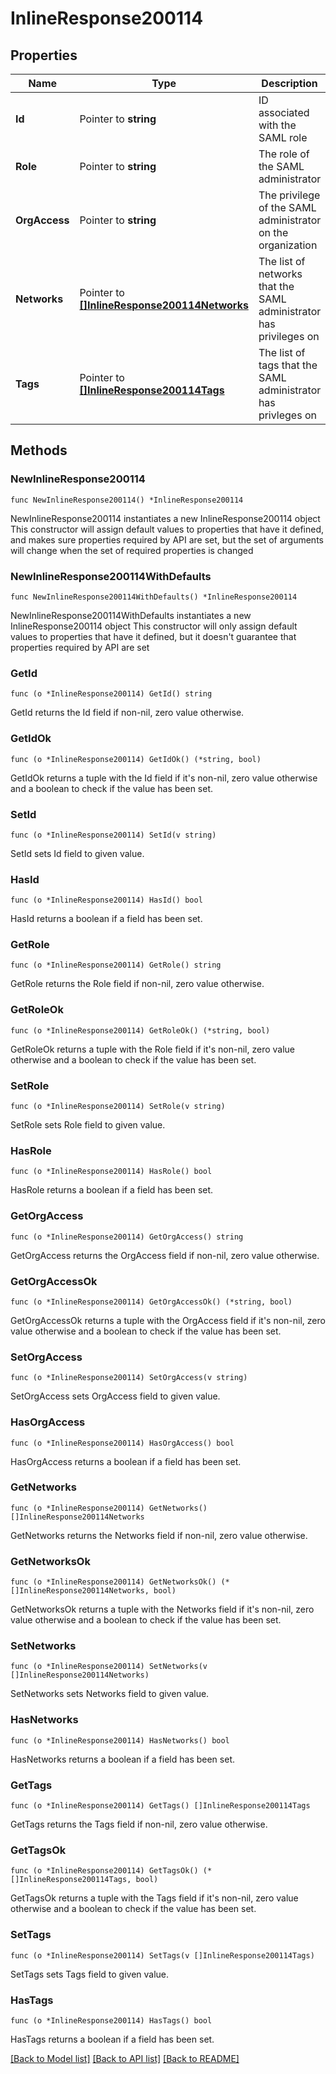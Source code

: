 # InlineResponse200114

## Properties

Name | Type | Description | Notes
------------ | ------------- | ------------- | -------------
**Id** | Pointer to **string** | ID associated with the SAML role | [optional] 
**Role** | Pointer to **string** | The role of the SAML administrator | [optional] 
**OrgAccess** | Pointer to **string** | The privilege of the SAML administrator on the organization | [optional] 
**Networks** | Pointer to [**[]InlineResponse200114Networks**](InlineResponse200114Networks.md) | The list of networks that the SAML administrator has privileges on | [optional] 
**Tags** | Pointer to [**[]InlineResponse200114Tags**](InlineResponse200114Tags.md) | The list of tags that the SAML administrator has privleges on | [optional] 

## Methods

### NewInlineResponse200114

`func NewInlineResponse200114() *InlineResponse200114`

NewInlineResponse200114 instantiates a new InlineResponse200114 object
This constructor will assign default values to properties that have it defined,
and makes sure properties required by API are set, but the set of arguments
will change when the set of required properties is changed

### NewInlineResponse200114WithDefaults

`func NewInlineResponse200114WithDefaults() *InlineResponse200114`

NewInlineResponse200114WithDefaults instantiates a new InlineResponse200114 object
This constructor will only assign default values to properties that have it defined,
but it doesn't guarantee that properties required by API are set

### GetId

`func (o *InlineResponse200114) GetId() string`

GetId returns the Id field if non-nil, zero value otherwise.

### GetIdOk

`func (o *InlineResponse200114) GetIdOk() (*string, bool)`

GetIdOk returns a tuple with the Id field if it's non-nil, zero value otherwise
and a boolean to check if the value has been set.

### SetId

`func (o *InlineResponse200114) SetId(v string)`

SetId sets Id field to given value.

### HasId

`func (o *InlineResponse200114) HasId() bool`

HasId returns a boolean if a field has been set.

### GetRole

`func (o *InlineResponse200114) GetRole() string`

GetRole returns the Role field if non-nil, zero value otherwise.

### GetRoleOk

`func (o *InlineResponse200114) GetRoleOk() (*string, bool)`

GetRoleOk returns a tuple with the Role field if it's non-nil, zero value otherwise
and a boolean to check if the value has been set.

### SetRole

`func (o *InlineResponse200114) SetRole(v string)`

SetRole sets Role field to given value.

### HasRole

`func (o *InlineResponse200114) HasRole() bool`

HasRole returns a boolean if a field has been set.

### GetOrgAccess

`func (o *InlineResponse200114) GetOrgAccess() string`

GetOrgAccess returns the OrgAccess field if non-nil, zero value otherwise.

### GetOrgAccessOk

`func (o *InlineResponse200114) GetOrgAccessOk() (*string, bool)`

GetOrgAccessOk returns a tuple with the OrgAccess field if it's non-nil, zero value otherwise
and a boolean to check if the value has been set.

### SetOrgAccess

`func (o *InlineResponse200114) SetOrgAccess(v string)`

SetOrgAccess sets OrgAccess field to given value.

### HasOrgAccess

`func (o *InlineResponse200114) HasOrgAccess() bool`

HasOrgAccess returns a boolean if a field has been set.

### GetNetworks

`func (o *InlineResponse200114) GetNetworks() []InlineResponse200114Networks`

GetNetworks returns the Networks field if non-nil, zero value otherwise.

### GetNetworksOk

`func (o *InlineResponse200114) GetNetworksOk() (*[]InlineResponse200114Networks, bool)`

GetNetworksOk returns a tuple with the Networks field if it's non-nil, zero value otherwise
and a boolean to check if the value has been set.

### SetNetworks

`func (o *InlineResponse200114) SetNetworks(v []InlineResponse200114Networks)`

SetNetworks sets Networks field to given value.

### HasNetworks

`func (o *InlineResponse200114) HasNetworks() bool`

HasNetworks returns a boolean if a field has been set.

### GetTags

`func (o *InlineResponse200114) GetTags() []InlineResponse200114Tags`

GetTags returns the Tags field if non-nil, zero value otherwise.

### GetTagsOk

`func (o *InlineResponse200114) GetTagsOk() (*[]InlineResponse200114Tags, bool)`

GetTagsOk returns a tuple with the Tags field if it's non-nil, zero value otherwise
and a boolean to check if the value has been set.

### SetTags

`func (o *InlineResponse200114) SetTags(v []InlineResponse200114Tags)`

SetTags sets Tags field to given value.

### HasTags

`func (o *InlineResponse200114) HasTags() bool`

HasTags returns a boolean if a field has been set.


[[Back to Model list]](../README.md#documentation-for-models) [[Back to API list]](../README.md#documentation-for-api-endpoints) [[Back to README]](../README.md)


